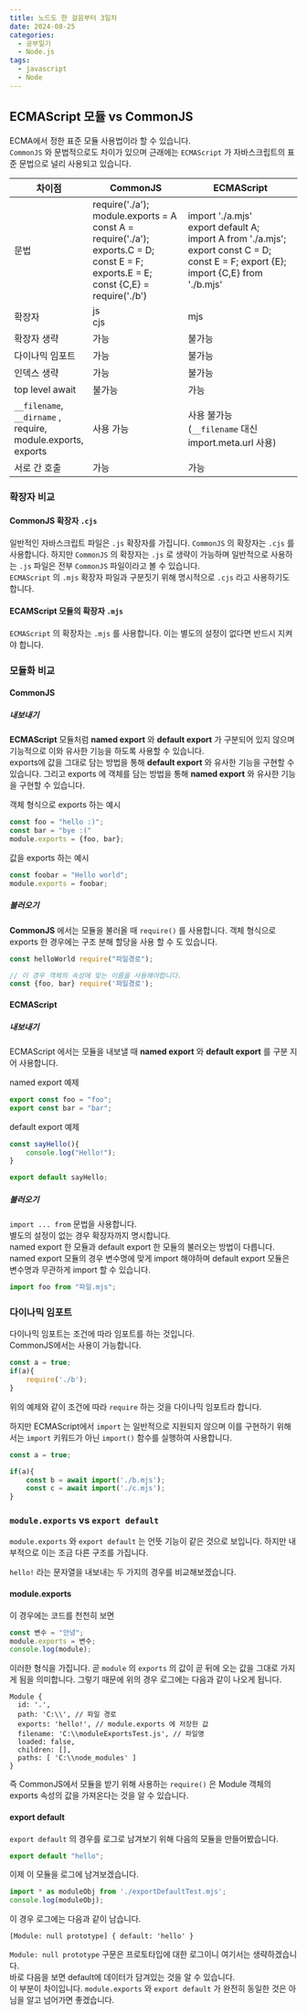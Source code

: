 ```yaml
---
title: 노드도 한 걸음부터 3일차
date: 2024-08-25
categories:
  - 공부일기
  - Node.js
tags:
  - javascript
  - Node
---
```

## ECMAScript 모듈 vs CommonJS
ECMA에서 정한 표준 모듈 사용법이라 할 수 있습니다.  
`CommonJS` 와 문법적으로도 차이가 있으며 근래에는 `ECMAScript` 가 자바스크립트의 표준 문법으로 널리 사용되고 있습니다.  

| 차이점                                                                      | CommonJS                                                                                                                                            | ECMAScript                                                                                                                                          |
| ------------------------------------------------------------------------ | --------------------------------------------------------------------------------------------------------------------------------------------------- | --------------------------------------------------------------------------------------------------------------------------------------------------- |
| 문법                                                                       | require('./a');<br>module.exports = A<br>const A = require('./a');<br>exports.C = D;<br>const E = F; exports.E = E;<br>const {C,E} = require('./b') | import './a.mjs'<br>export default A;<br>import A from './a.mjs';<br>export const C = D;<br>const E = F; export {E};<br>import {C,E} from './b.mjs' |
| 확장자                                                                      | js<br>cjs                                                                                                                                           | mjs                                                                                                                                                 |
| 확장자 생략                                                                   | 가능                                                                                                                                                  | 불가능                                                                                                                                                 |
| 다이나믹 임포트                                                                 | 가능                                                                                                                                                  | 불가능                                                                                                                                                 |
| 인덱스 생략                                                                   | 가능                                                                                                                                                  | 불가능                                                                                                                                                 |
| top level await                                                          | 불가능                                                                                                                                                 | 가능                                                                                                                                                  |
| `__filename`,<br>`__dirname` ,<br>require,<br>module.exports,<br>exports | 사용 가능                                                                                                                                               | 사용 불가능<br>(`__filename` 대신 import.meta.url 사용)                                                                                                      |
| 서로 간 호출                                                                  | 가능                                                                                                                                                  | 가능                                                                                                                                                  |

### 확장자 비교

#### CommonJS 확장자 `.cjs`
일반적인 자바스크립트 파일은 `.js` 확장자를 가집니다. `CommonJS` 의 확장자는 `.cjs` 를 사용합니다. 하지만 `CommonJS` 의 확장자는 `.js` 로 생략이 가능하며 일반적으로 사용하는 `.js` 파일은 전부 `CommonJS` 파일이라고 볼 수 있습니다.  
`ECMAScript` 의 `.mjs` 확장자 파일과 구분짓기 위해 명시적으로 `.cjs` 라고 사용하기도 합니다.

#### ECAMScript 모듈의 확장자 `.mjs`
`ECMAScript` 의 확장자는 `.mjs` 를 사용합니다. 이는 별도의 설정이 없다면 반드시 지켜야 합니다.  

### 모듈화 비교

#### CommonJS

##### 내보내기
**ECMAScript** 모듈처럼 **named export** 와 **default export** 가 구분되어 있지 않으며 기능적으로 이와 유사한 기능을 하도록 사용할 수 있습니다.  
exports에 값을 그대로 담는 방법을 통해 **default export** 와 유사한 기능을 구현할 수 있습니다. 그리고 exports 에 객체를 담는 방법을 통해 **named export** 와 유사한 기능을 구현할 수 있습니다.

객체 형식으로 exports 하는 예시
```javascript
const foo = "hello :)";
const bar = "bye :("
module.exports = {foo, bar};
```

값을 exports 하는 예시
```javascript
const foobar = "Hello world";
module.exports = foobar;
```

##### 불러오기
**CommonJS** 에서는 모듈을 불러올 때 `require()` 를 사용합니다.  객체 형식으로 exports 한 경우에는 구조 분해 할당을 사용 할 수 도 있습니다.

```javascript
const helloWorld require("파일경로");

// 이 경우 객체의 속성에 맞는 이름을 사용해야합니다.
const {foo, bar} require('파일경로'); 
```

#### ECMAScript

##### 내보내기
ECMAScript 에서는 모듈을 내보낼 때 **named export** 와 **default export** 를 구분 지어 사용합니다.

named export 예제
```javascript
export const foo = "foo";
export const bar = "bar";
```

default export 예제
```javascript
const sayHello(){
	console.log("Hello!");
}

export default sayHello;
```

##### 불러오기
`import ... from` 문법을 사용합니다.  
별도의 설정이 없는 경우 확장자까지 명시합니다.  
named export 한 모듈과 default export 한 모듈의 불러오는 방법이 다릅니다. named export 모듈의 경우 변수명에 맞게 import 해야하며 default export 모듈은 변수명과 무관하게 import 할 수 있습니다.

```javascript
import foo from "파일.mjs";
```

### 다이나믹 임포트
다이나믹 임포트는 조건에 따라 임포트를 하는 것입니다.  
CommonJS에서는 사용이 가능합니다.  
```javascript
const a = true;
if(a){
	require('./b');
}
```
위의 예제와 같이 조건에 따라 `require` 하는 것을 다이나믹 임포트라 합니다. 

하지만 ECMAScript에서 `import` 는 일반적으로 지원되지 않으며 이를 구현하기 위해서는 `import` 키워드가 아닌 `import()` 함수를 실행하여 사용합니다.

```javascript
const a = true;

if(a){
	const b = await import('./b.mjs');
	const c = await import('./c.mjs');
}
```

### `module.exports` vs `export default`

`module.exports` 와 `export default` 는 언뜻 기능이 같은 것으로 보입니다. 하지만 내부적으로 이는 조금 다른 구조를 가집니다.  

`hello!` 라는 문자열을 내보내는 두 가지의 경우를 비교해보겠습니다.  

#### module.exports
이 경우에는 코드를 천천히 보면  

```javascript
const 변수 = "안녕";
module.exports = 변수;
console.log(module);
```

이러한 형식을 가집니다. 곧 `module` 의 `exports` 의 값이 곧 뒤에 오는 값을 그대로 가지게 됨을 의미합니다.  그렇기 때문에 위의 경우 로그에는 다음과 같이 나오게 됩니다.  

```
Module {
  id: '.',
  path: 'C:\\', // 파일 경로
  exports: 'hello!', // module.exports 에 저장한 값
  filename: 'C:\\moduleExportsTest.js', // 파일명
  loaded: false,
  children: [],
  paths: [ 'C:\\node_modules' ]
}
```

즉 CommonJS에서 모듈을 받기 위해 사용하는 `require()` 은 Module 객체의 exports 속성의 값을 가져온다는 것을 알 수 있습니다.  

#### export default
`export default` 의 경우를 로그로 남겨보기 위해 다음의 모듈을 만들어봤습니다.  

```javascript
export default "hello";
```

이제 이 모듈을 로그에 남겨보겠습니다.  

```javascript
import * as moduleObj from './exportDefaultTest.mjs';
console.log(moduleObj);
```

이 경우 로그에는 다음과 같이 남습니다.  

```
[Module: null prototype] { default: 'hello' }
```

`Module: null prototype` 구문은 프로토타입에 대한 로그이니 여기서는 생략하겠습니다.  
바로 다음을 보면 default에 데이터가 담겨있는 것을 알 수 있습니다.  
이 부분이 차이입니다. `module.exports` 와 `export default` 가 완전히 동일한 것은 아님을 알고 넘어가면 좋겠습니다.